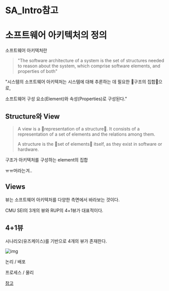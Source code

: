# SA_Intro참고

# 소프트웨어 아키텍처의 정의

소프트웨어 아키텍처란 

> "The software architecture of a system is the set of structures needed to reason about the system, which comprise software elements, and properties of both"



"시스템의 소프트웨어 아키텍처는 시스템에 대해 추론하는 데 필요한 🌷구조의 집합🌷으로, 

소프트웨어 구성 요소(Element)와 속성(Properties)로 구성된다."



## Structure와 View

> A view is a 🎄representation of a structure🎄. It consists of a representation of a set of elements and the relations among them.
>
> A structure is the 🎄set of elements🎄 itself, as they exist in software or hardware.

구조가 아키텍처를 구성하는 element의 집합

ㅠㅠ머라는겨..





## Views

뷰는 소프트웨어 아키텍처를 다양한 측면에서 바라보는 것이다.

CMU SEI의 3개의 뷰와 RUP의 4+1뷰가 대표적이다.

## 4+1뷰

시나리오(유즈케이스)를 기반으로 4개의 뷰가 존재한다.

![img](https://t1.daumcdn.net/cfile/tistory/992DBB395BAF741C16)

논리 / 배포

프로세스 / 물리



[참고](https://technical-leader.tistory.com/34)


